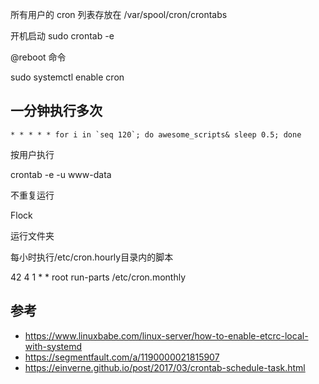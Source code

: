 所有用户的 cron 列表存放在 /var/spool/cron/crontabs

开机启动
sudo crontab -e

@reboot 命令

sudo systemctl enable cron

## 一分钟执行多次

```shell
* * * * * for i in `seq 120`; do awesome_scripts& sleep 0.5; done
```

按用户执行

crontab -e -u www-data

不重复运行

Flock

运行文件夹

每小时执行/etc/cron.hourly目录内的脚本

42 4 1 * * root run-parts /etc/cron.monthly

## 参考

- https://www.linuxbabe.com/linux-server/how-to-enable-etcrc-local-with-systemd
- https://segmentfault.com/a/1190000021815907
- https://einverne.github.io/post/2017/03/crontab-schedule-task.html
